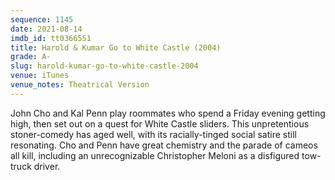 ```yaml
---
sequence: 1145
date: 2021-08-14
imdb_id: tt0366551
title: Harold & Kumar Go to White Castle (2004)
grade: A-
slug: harold-kumar-go-to-white-castle-2004
venue: iTunes
venue_notes: Theatrical Version
---
```


John Cho and Kal Penn play roommates who spend a Friday evening getting high, then set out on a quest for White Castle sliders. This unpretentious stoner-comedy has aged well, with its racially-tinged social satire still resonating. Cho and Penn have great chemistry and the parade of cameos all kill, including an unrecognizable Christopher Meloni as a disfigured tow-truck driver.
